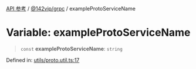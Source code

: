[API 参考](../../../index.md) / [@142vip/grpc](../index.md) / exampleProtoServiceName

# Variable: exampleProtoServiceName

> `const` **exampleProtoServiceName**: `string`

Defined in: [utils/proto.util.ts:17](https://github.com/142vip/core-x/blob/15d5bc9ef4bece78c0e60bdf074a2d245f625100/packages/grpc/src/utils/proto.util.ts#L17)
